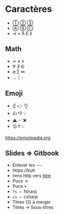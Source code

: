 # Caractères

- ① ② ③
- Ⓐ Ⓑ Ⓒ
- → • À É ♯

## Math

- ≃ ≠ ≡
- ∀ ∃ ∈
- ∅ ∑ ∞
- … ┆｜

## Emoji

- ☝ 👉 👌
- 👍 👎 💡
- ⚠️ ✅ ❌
- 😕 ❗ 💥

https://emojipedia.org

## Slides => Gitbook

- Enlever les ---
- https://kutt
- liens http vers [titre](lien)
- Puce →
- Puce •
- ```fs → ```fsharp
- ```cs → ```csharp
- Titres (2) à merger
- Titres → Sous-titres

